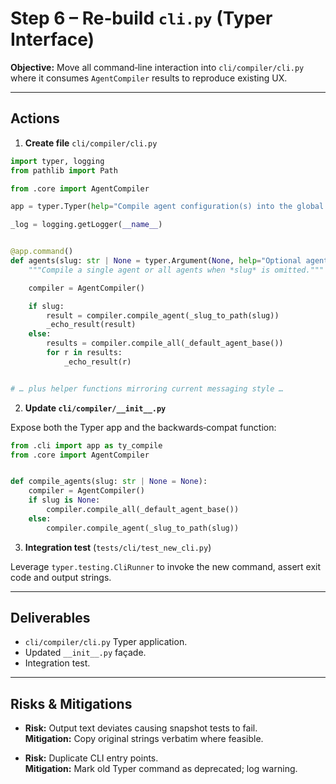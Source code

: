 # Step 6 – Re‑build `cli.py` (Typer Interface)

**Objective:** Move all command‑line interaction into `cli/compiler/cli.py`
where it consumes `AgentCompiler` results to reproduce existing UX.

---

## Actions

1. **Create file** `cli/compiler/cli.py`

```python
import typer, logging
from pathlib import Path

from .core import AgentCompiler

app = typer.Typer(help="Compile agent configuration(s) into the global registry")

_log = logging.getLogger(__name__)


@app.command()
def agents(slug: str | None = typer.Argument(None, help="Optional agent slug")):
    """Compile a single agent or all agents when *slug* is omitted."""

    compiler = AgentCompiler()

    if slug:
        result = compiler.compile_agent(_slug_to_path(slug))
        _echo_result(result)
    else:
        results = compiler.compile_all(_default_agent_base())
        for r in results:
            _echo_result(r)


# … plus helper functions mirroring current messaging style …
```

2. **Update `cli/compiler/__init__.py`**

Expose both the Typer app and the backwards‑compat function:

```python
from .cli import app as ty_compile
from .core import AgentCompiler


def compile_agents(slug: str | None = None):
    compiler = AgentCompiler()
    if slug is None:
        compiler.compile_all(_default_agent_base())
    else:
        compiler.compile_agent(_slug_to_path(slug))
```

3. **Integration test** (`tests/cli/test_new_cli.py`)

Leverage `typer.testing.CliRunner` to invoke the new command, assert exit code
and output strings.

---

## Deliverables

* `cli/compiler/cli.py` Typer application.
* Updated `__init__.py` façade.
* Integration test.

---

## Risks & Mitigations

* **Risk:** Output text deviates causing snapshot tests to fail.  
  **Mitigation:** Copy original strings verbatim where feasible.

* **Risk:** Duplicate CLI entry points.  
  **Mitigation:** Mark old Typer command as deprecated; log warning.
